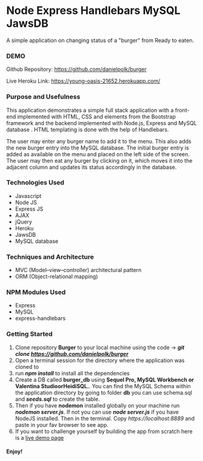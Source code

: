 # Node Express Handlebars MySQL JawsDB
A simple application on changing status of a "burger" from Ready to eaten.

### DEMO
Github Repository: https://github.com/danielpolk/burger

Live Heroku Link: https://young-oasis-21652.herokuapp.com/

### Purpose and Usefulness

This application demonstrates a simple full stack 
application with a front-end implemented with HTML, CSS 
and elements from the Bootstrap framework and the 
backend implemented with Node.js, Express and MySQL database . 
HTML templating is done with the help of Handlebars.

The user may enter any burger name to add it to the 
menu. This also adds the new burger entry into the 
MySQL database. The initial burger entry is added as 
available on the menu and placed on the left side of 
the screen. The user may then eat any burger by 
clicking on it, which moves it into the adjacent column 
and updates its status accordingly in the database.

### Technologies Used
  * Javascript
  * Node JS
  * Express JS
  * AJAX
  * jQuery
  * Heroku
  * JawsDB
  * MySQL database

### Techniques and Architecture
  * MVC (Model–view–controller) architectural pattern 
  * ORM (Object-relational mapping)
  
### NPM Modules Used
  * Express
  * MySQL
  * express-handlebars

### Getting Started
1. Clone repository **Burger** to your local machine using the code -> **_git clone https://github.com/danielpolk/burger_**
1. Open a terminal session for the directory where the application was cloned to
1. run **_npm install_** to install all the dependencies
1. Create a DB called **burger_db** using **Sequel Pro, MySQL Workbench or Valentina StudioorHeidiSQL.**. You can find the MySQL Schema within the application directory by going to folder **db** you can use schema.sql and **_seeds.sql_** to create the table.
1. Then if you have **nodemon** installed globally on your machine run **_nodemon server.js_**. If not you can use **_node server.js_** if you have NodeJS installed. Then in the terminal. Copy _https://localhost:8889_ and paste in your fav browser to see app.
1. If you want to challenge yourself by building the app from scratch here is a [live demo page](https://young-oasis-21652.herokuapp.com/)


#### Enjoy!